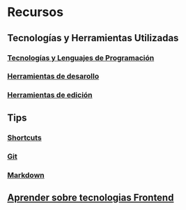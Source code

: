 
# Recursos

## Tecnologías y Herramientas Utilizadas

### [Tecnologías y Lenguajes de Programación](https://github.com/SKRTEEEEEE/markdowns/blob/main/utils/techs-lenguajes.md)
### [Herramientas de desarollo](https://github.com/SKRTEEEEEE/markdowns/blob/main/utils/development-tools.md)


### [Herramientas de edición](https://github.com/SKRTEEEEEE/markdowns/blob/main/utils/edition-tools.md)


## Tips

### [Shortcuts](https://github.com/SKRTEEEEEE/markdowns/blob/main/tips/shortcuts.md)
### [Git](https://github.com/SKRTEEEEEE/markdowns/blob/main/tips/git.md)
### [Markdown](https://github.com/SKRTEEEEEE/markdowns/blob/main/tips/markdown.md)


## [Aprender sobre tecnologias Frontend](https://github.com/SKRTEEEEEE/markdowns/blob/main/utils/learn-techs/frontend.md)